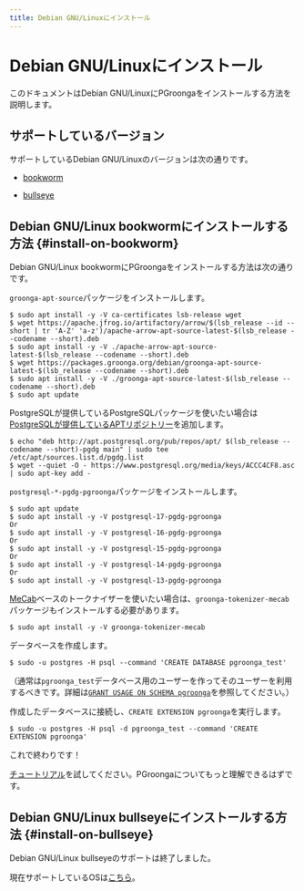 ```yaml
---
title: Debian GNU/Linuxにインストール
---
```


# Debian GNU/Linuxにインストール

このドキュメントはDebian GNU/LinuxにPGroongaをインストールする方法を説明します。

## サポートしているバージョン

サポートしているDebian GNU/Linuxのバージョンは次の通りです。

  * [bookworm](#install-on-bookworm)

  * [bullseye](#install-on-bullseye)

## Debian GNU/Linux bookwormにインストールする方法 {#install-on-bookworm}

Debian GNU/Linux bookwormにPGroongaをインストールする方法は次の通りです。

`groonga-apt-source`パッケージをインストールします。

```console
$ sudo apt install -y -V ca-certificates lsb-release wget
$ wget https://apache.jfrog.io/artifactory/arrow/$(lsb_release --id --short | tr 'A-Z' 'a-z')/apache-arrow-apt-source-latest-$(lsb_release --codename --short).deb
$ sudo apt install -y -V ./apache-arrow-apt-source-latest-$(lsb_release --codename --short).deb
$ wget https://packages.groonga.org/debian/groonga-apt-source-latest-$(lsb_release --codename --short).deb
$ sudo apt install -y -V ./groonga-apt-source-latest-$(lsb_release --codename --short).deb
$ sudo apt update
```

PostgreSQLが提供しているPostgreSQLパッケージを使いたい場合は[PostgreSQLが提供しているAPTリポジトリー][postgresql-apt]を追加します。

```console
$ echo "deb http://apt.postgresql.org/pub/repos/apt/ $(lsb_release --codename --short)-pgdg main" | sudo tee /etc/apt/sources.list.d/pgdg.list
$ wget --quiet -O - https://www.postgresql.org/media/keys/ACCC4CF8.asc | sudo apt-key add -
```

`postgresql-*-pgdg-pgroonga`パッケージをインストールします。

```console
$ sudo apt update
$ sudo apt install -y -V postgresql-17-pgdg-pgroonga
Or
$ sudo apt install -y -V postgresql-16-pgdg-pgroonga
Or
$ sudo apt install -y -V postgresql-15-pgdg-pgroonga
Or
$ sudo apt install -y -V postgresql-14-pgdg-pgroonga
Or
$ sudo apt install -y -V postgresql-13-pgdg-pgroonga
```

[MeCab](http://taku910.github.io/mecab/)ベースのトークナイザーを使いたい場合は、`groonga-tokenizer-mecab`パッケージもインストールする必要があります。

```console
$ sudo apt install -y -V groonga-tokenizer-mecab
```

データベースを作成します。

```console
$ sudo -u postgres -H psql --command 'CREATE DATABASE pgroonga_test'
```

（通常は`pgroonga_test`データベース用のユーザーを作ってそのユーザーを利用するべきです。詳細は[`GRANT USAGE ON SCHEMA pgroonga`](../reference/grant-usage-on-schema-pgroonga.html)を参照してください。）

作成したデータベースに接続し、`CREATE EXTENSION pgroonga`を実行します。

```console
$ sudo -u postgres -H psql -d pgroonga_test --command 'CREATE EXTENSION pgroonga'
```

これで終わりです！

[チュートリアル](../tutorial/)を試してください。PGroongaについてもっと理解できるはずです。

## Debian GNU/Linux bullseyeにインストールする方法 {#install-on-bullseye}

Debian GNU/Linux bullseyeのサポートは終了しました。

現在サポートしているOSは[こちら](../install/index.html)。

[postgresql-apt]:https://www.postgresql.org/download/linux/debian/
